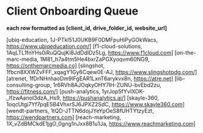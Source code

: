 # Client Onboarding Queue

**each row formatted as [client_id, drive_folder_id, website_url]**

[ubiq-education, 1J-PTkl51J0UKB9F0DMFpuHiPyGOkWacs, https://www.ubiqeducation.com/]
[f1-cloud-solutions, 1AqLTL1fnYHs0iRuQQujKi8JdDdIDz5Lg, https://www.f1cloud.com]
[on-the-marc-media, 1M81_h7a4tm5He4bxrZaPGXyoqvm60NG9, https://onthemarcmedia.co]
[slingshot, 1fbcn8XXWZvFFF_xqagY1Gy6Cqew0E-AJ, https://www.slingshotpdg.com/]
[atrenet, 1fDrNHnhaoDm9lFgEAR1LxnT6arykvx8n, https://atre.net]
[lib-consulting-group, 1r6RVh8AJOqkyOHY7lH-ZUNU-bvEbd2zu, https://fitness.com/]
[push-analytics, 1yrJop5fYvIXOK-_lfzwAanoI3dzA_Hs9, https://pushanalytics.ai/]
[skayle-360, 1oqcUtgi7Yf7pqE5B4VhxrSJ6JPXZ2SdC, https://www.skayle360.com]
[wendt-partners, 1tQD-JTTN6dojJYeYpOeS8fUHTYtzyEzt, https://wendpartners.com]
[reach-marketing, 1X_vZdBMCkdE1jgO_0gng1nJxx8B1u1Ja, https://www.reachmarketing.com]